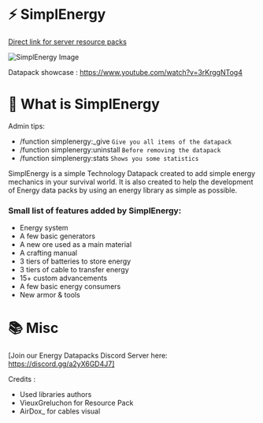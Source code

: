 
# ⚡ SimplEnergy

[Direct link for server resource packs](https://github.com/Stoupy51/SimplEnergy/blob/main/resource%20pack.zip)

![SimplEnergy Image](https://cdn.discordapp.com/attachments/547163400900444163/889450877893611520/SimplEnergy_2.jpg)

Datapack showcase :
https://www.youtube.com/watch?v=3rKrggNTog4


# 📖 What is SimplEnergy
Admin tips:
- /function simplenergy:_give		`Give you all items of the datapack`
- /function simplenergy:uninstall	`Before removing the datapack`
- /function simplenergy:stats		`Shows you some statistics`

SimplEnergy is a simple Technology Datapack created to add simple energy mechanics in your survival world.
It is also created to help the development of Energy data packs by using an energy library as simple as possible.

### Small list of features added by SimplEnergy:
- Energy system
- A few basic generators
- A new ore used as a main material
- A crafting manual
- 3 tiers of batteries to store energy
- 3 tiers of cable to transfer energy
- 15+ custom advancements
- A few basic energy consumers
- New armor & tools


# 📚 Misc

[Join our Energy Datapacks Discord Server here: https://discord.gg/a2yX6GD4J7]

Credits :
- Used libraries authors
- VieuxGreluchon for Resource Pack
- AirDox_ for cables visual 
